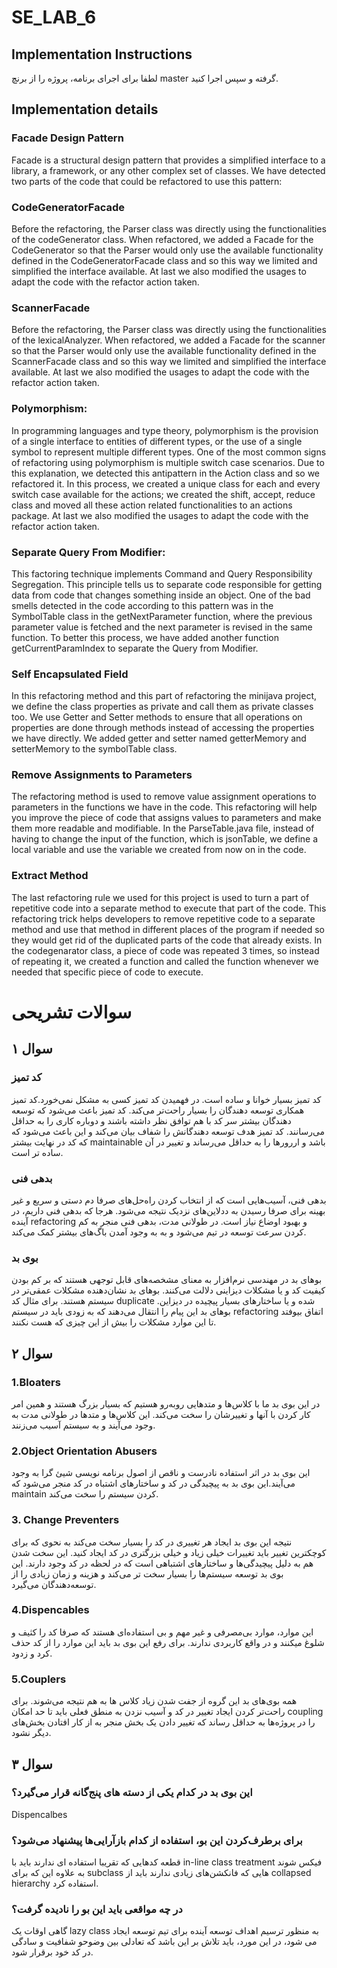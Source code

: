 # SE_LAB_6
<h2>Implementation Instructions</h2>
<p>
لطفا برای اجرای برنامه، پروژه را از برنچ master گرفته و سپس اجرا کنید.
</p>
<h2>Implementation details</h2>
<h3>Facade Design Pattern</h3>
Facade is a structural design pattern that provides a simplified interface to a library, a framework, or any other complex set of classes. We have detected two parts of the code that could be refactored to use this pattern:

<h3>CodeGeneratorFacade</h3>
Before the refactoring, the Parser class was directly using the functionalities of the codeGenerator class. When refactored, we added a Facade for the CodeGenerator so that the Parser would only use the available functionality defined in the CodeGeneratorFacade class and so this way we limited and simplified the interface available. At last we also modified the usages to adapt the code with the refactor action taken.

<h3>ScannerFacade</h3>
Before the refactoring, the Parser class was directly using the functionalities of the lexicalAnalyzer. When refactored, we added a Facade for the scanner so that the Parser would only use the available functionality defined in the ScannerFacade class and so this way we limited and simplified the interface available. At last we also modified the usages to adapt the code with the refactor action taken.

<h3>Polymorphism:</h3>
In programming languages and type theory, polymorphism is the provision of a single interface to entities of different types, or the use of a single symbol to represent multiple different types.
One of the most common signs of refactoring using polymorphism is multiple switch case scenarios. Due to this explanation, we detected this antipattern in the Action class and so we refactored it. In this process, we created a unique class for each and every switch case available for the actions; we created the shift, accept, reduce class and moved all these action related functionalities to an actions package. At last we also modified the usages to adapt the code with the refactor action taken.

<h3>Separate Query From Modifier:</h3>
This factoring technique implements Command and Query Responsibility Segregation. This principle tells us to separate code responsible for getting data from code that changes something inside an object. One of the bad smells detected in the code according to this pattern was in the SymbolTable class in the getNextParameter function, where the previous parameter value is fetched and the next parameter is revised in the same function. To better this process, we have added another function getCurrentParamIndex to separate the Query from Modifier. 

<h3>Self Encapsulated Field</h3>
In this refactoring method and this part of refactoring the minijava project, we define the class properties as private and call them as private classes too. We use Getter and Setter methods to ensure that all operations on properties are done through methods instead of accessing the properties we have directly. We added getter and setter named getterMemory and setterMemory to the symbolTable class.

<h3>Remove Assignments to Parameters</h3>
The refactoring method is used to remove value assignment operations to parameters in the functions we have in the code. This refactoring will help you improve the piece of code that assigns values to parameters and make them more readable and modifiable. In the ParseTable.java file, instead of having to change the input of the function, which is jsonTable, we define a local variable and use the variable we created from now on in the code.

<h3>Extract Method</h3>
The last refactoring rule we used for this project is used to turn a part of repetitive code into a separate method to execute that part of the code. This refactoring trick helps developers to remove repetitive code to a separate method and use that method in different places of the program if needed so they would get rid of the duplicated parts of the code that already exists. In the codegenarator class, a piece of code was repeated 3 times, so instead of repeating it, we created a function and called the function whenever we needed that specific piece of code to execute.

# سوالات تشریحی
<h2>
  سوال ۱
</h2>
<h3>
  کد تمیز
</h3>
<p>
  کد تمیز بسیار خوانا و ساده است. در فهمیدن کد تمیز کسی به مشکل نمی‌خورد.کد تمیز همکاری توسعه دهندگان را بسیار راحت‌تر می‌کند. کد تمیز باعث می‌شود که توسعه دهندگان بیشتر سر کد با هم توافق نظر داشته باشند و دوباره کاری را به حداقل می‌رسانند. کد تمیز هدف توسعه دهندگانش را شفاف بیان می‌کند و این باعث می‌شود که که کد در نهایت بیشتر maintainable باشد و اررورها را به حداقل می‌رساند و تغییر در آن ساده تر است.
</p>
<h3>
  بدهی فنی
</h3>
<p>
  بدهی فنی، آسیب‌هایی است که از انتخاب کردن راه‌حل‌های ‌صرفا دم دستی و سریع و غیر بهینه برای صرفا رسیدن به ددلاین‌های نزدیک نتیجه می‌شود. هرجا که بدهی فنی داریم، در آینده refactoring و بهبود اوضاع نیاز است. در طولانی مدت، بدهی فنی منجر به کم کردن سرعت توسعه در تیم می‌شود و به به وجود آمدن باگ‌های بیشتر کمک می‌کند.
</p>
<h3>
  بوی بد
</h3>
<p>
  بوهای بد در مهندسی نرم‌افزار به معنای مشخصه‌های قابل توجهی هستند که بر کم بودن کیفیت کد و یا مشکلات دیزاینی دلالت می‌کنند. بوهای بد نشان‌دهنده مشکلات عمقی‌تر در سیستم هستند. برای مثال کد duplicate شده و یا ساختارهای بسیار پیچیده در دیزاین. بوهای بد این پیام را انتقال می‌دهند که به زودی باید در سیستم refactoring اتفاق بیوفتد تا این موارد مشکلات را بیش از این چیزی که هست نکنند.
</p>
<h2>
  سوال ۲
</h2>
<h3>
  1.Bloaters
</h3>
<p>
  در این بوی بد ما با کلاس‌ها و متدهایی روبه‌رو هستیم که بسیار بزرگ هستند و همین امر کار کردن با آنها و تغییرشان را سخت می‌کند. این کلاس‌ها و متدها در طولانی مدت به وجود می‌آیند و به سیستم آسیب می‌زنند.
</p>
<h3>
  2.Object Orientation Abusers
</h3>
<p>
  این بوی بد در اثر استفاده نادرست و ناقص از اصول برنامه نویسی شیئ گرا به وجود می‌آیند.این بوی بد به پیچیدگی در کد و ساختارهای اشتباه در کد منجر می‌شود که maintain کردن سیستم را سخت می‌کند.
</p>
<h3>
  3. Change Preventers
</h3>
<p>
  نتیجه این بوی بد ایجاد هر تغییری در کد را بسیار سخت می‌کند به نحوی که برای کوچکترین تغییر باید تغییرات خیلی زیاد و خیلی بزرگتری در کد ایجاد کنید. این سخت شدن هم به دلیل پیچیدگی‌ها و ساختارهای اشتباهی است که در لحظه در کد وجود دارند. این بوی بد توسعه سیستم‌ها را بسیار سخت تر می‌کند و هزینه و زمان زیادی را از توسعه‌دهندگان می‌گیرد.
</p>
<h3>
  4.Dispencables
</h3>
<p>
  این موارد، موارد بی‌مصرفی و غیر مهم و بی‌ استفاده‌ای هستند که صرفا کد را کثیف و شلوغ ‌میکنند و در واقع کاربردی ندارند. برای رفع این بوی بد باید این موارد را از کد حذف کرد و زدود.
</p>
<h3>
  5.Couplers
</h3>
<p>
  همه بوی‌های بد این گروه از جفت شدن زیاد کلاس ها به هم نتیجه ‌می‌شوند. برای راحت‌تر کردن ایجاد تغییر در کد و آسیب نزدن به منطق فعلی باید تا حد امکان coupling را در پروژه‌ها به حداقل رساند که تغییر دادن یک بخش منجر به از کار افتادن بخش‌های دیگر نشود.
</p>
<h2>
  سوال ۳
</h2>
<h3>
  این بوی بد در کدام یکی از دسته های پنج‌گانه قرار می‌گیرد؟
</h3>
<p>
  Dispencalbes
</p>
<h3>
  برای برطرف‌کردن این بو، استفاده از کدام بازآرایی‌ها پیشنهاد می‌شود؟
</h3>
<p>
  قطعه کدهایی که تقریبا استفاده ای ندارند باید با in-line class treatment فیکس شوند به علاوه این که برای subclass هایی که فانکشن‌های زیادی ندارند باید از collapsed hierarchy استفاده کرد.
</p>
<h3>
  در چه مواقعی باید این بو را نادیده گرفت؟
</h3>
<p>
  گاهی اوقات یک lazy class به منظور ترسیم اهداف توسعه آینده برای تیم توسعه ایجاد می شود، در این مورد، باید تلاش بر این باشد که تعادلی بین وضوحو شفافیت و سادگی در کد خود برقرار شود.
</p>
